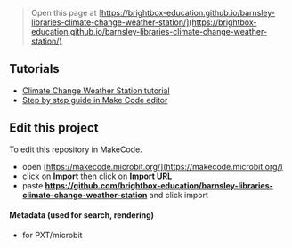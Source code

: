 
> Open this page at [https://brightbox-education.github.io/barnsley-libraries-climate-change-weather-station/](https://brightbox-education.github.io/barnsley-libraries-climate-change-weather-station/)

## Tutorials

* [Climate Change Weather Station tutorial](barnsley-libraries-climate-change-weather-station/tutorial)
* [Step by step guide in Make Code editor](https://makecode.microbit.org/#tutorial:github:brightbox-education/barnsley-libraries-climate-change-weather-station/tutorial)



## Edit this project

To edit this repository in MakeCode.

* open [https://makecode.microbit.org/](https://makecode.microbit.org/)
* click on **Import** then click on **Import URL**
* paste **https://github.com/brightbox-education/barnsley-libraries-climate-change-weather-station** and click import

#### Metadata (used for search, rendering)

* for PXT/microbit
<script src="https://makecode.com/gh-pages-embed.js"></script><script>makeCodeRender("{{ site.makecode.home_url }}", "{{ site.github.owner_name }}/{{ site.github.repository_name }}");</script>
